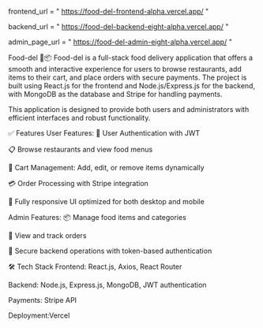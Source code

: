 frontend_url = " https://food-del-frontend-alpha.vercel.app/ "

backend_url = " https://food-del-backend-eight-alpha.vercel.app/ "

admin_page_url = " https://food-del-admin-eight-alpha.vercel.app/ "

Food-del 🍔📦
Food-del is a full-stack food delivery application that offers a smooth and interactive experience for users to browse restaurants, add items to their cart, and place orders with secure payments. The project is built using React.js for the frontend and Node.js/Express.js for the backend, with MongoDB as the database and Stripe for handling payments.

This application is designed to provide both users and administrators with efficient interfaces and robust functionality.

✅ Features
User Features:
🔑 User Authentication with JWT

📋 Browse restaurants and view food menus

🛒 Cart Management: Add, edit, or remove items dynamically

💳 Order Processing with Stripe integration

📱 Fully responsive UI optimized for both desktop and mobile

Admin Features:
📦 Manage food items and categories

📑 View and track orders

🚀 Secure backend operations with token-based authentication

🛠 Tech Stack
Frontend: React.js, Axios, React Router

Backend: Node.js, Express.js, MongoDB, JWT authentication

Payments: Stripe API

Deployment:Vercel
